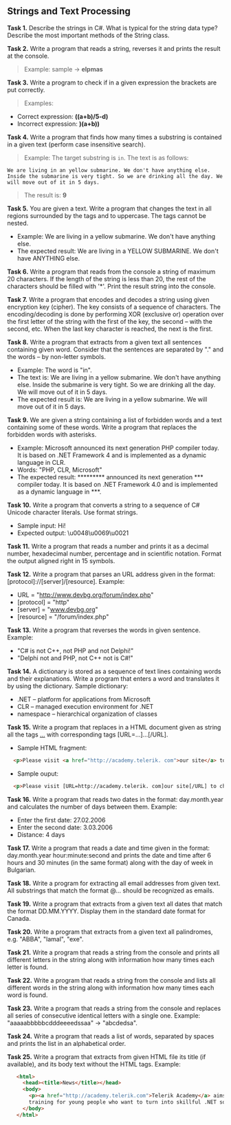 ## Strings and Text Processing

**Task 1.** Describe the strings in C#. What is typical for the string data type? Describe the most important methods of the String class.

**Task 2.** Write a program that reads a string, reverses it and prints the result at the console.
>Example: sample → **elpmas**

**Task 3.** Write a program to check if in a given expression the brackets are put correctly.
>Examples:
* Correct expression: **((a+b)/5-d)**
* Incorrect expression: **)(a+b))**

**Task 4.** Write a program that finds how many times a substring is contained in a given text (perform case insensitive search).
>Example:
The target substring is `in`. The text is as follows:

>
```
We are living in an yellow submarine. We don't have anything else. Inside the submarine is very tight. So we are drinking all the day. We will move out of it in 5 days.
```
>The result is: **9**

**Task 5.** You are given a text. Write a program that changes the text in all regions surrounded by the tags <upcase> and </upcase> to uppercase. The tags cannot be nested.
   * Example: We are living in a <upcase>yellow submarine</upcase>. We don't have <upcase>anything</upcase> else.
   * The expected result: We are living in a YELLOW SUBMARINE. We don't have ANYTHING else.

**Task 6.** Write a program that reads from the console a string of maximum 20 characters. If the length of the string is less than 20, the rest of the characters should be filled with '*'. Print the result string into the console.

**Task 7.** Write a program that encodes and decodes a string using given encryption key (cipher). The key consists of a sequence of characters. The encoding/decoding is done by performing XOR (exclusive or) operation over the first letter of the string with the first of the key, the second – with the second, etc. When the last key character is reached, the next is the first.

**Task 8.** Write a program that extracts from a given text all sentences containing given word. Consider that the sentences are separated by "." and the words – by non-letter symbols.
   * Example: The word is "in".
   * The text is: We are living in a yellow submarine. We don't have anything else. Inside the submarine is very tight. So we are drinking all the day. We will move out of it in 5 days.
   * The expected result is: We are living in a yellow submarine. We will move out of it in 5 days.

**Task 9.** We are given a string containing a list of forbidden words and a text containing some of these words. Write a program that replaces the forbidden words with asterisks.
   * Example: Microsoft announced its next generation PHP compiler today. It is based on .NET Framework 4 and is implemented as a dynamic language in CLR.
   * Words: "PHP, CLR, Microsoft"
   * The expected result: ********* announced its next generation *** compiler today. It is based on .NET Framework 4.0 and is implemented as a dynamic language in ***.

**Task 10.** Write a program that converts a string to a sequence of C# Unicode character literals. Use format strings.
   * Sample input: Hi!
   * Expected output: \u0048\u0069\u0021

**Task 11.** Write a program that reads a number and prints it as a decimal number, hexadecimal number, percentage and in scientific notation. Format the output aligned right in 15 symbols.

**Task 12.** Write a program that parses an URL address given in the format: [protocol]://[server]/[resource]. Example:
   * URL = "http://www.devbg.org/forum/index.php"
   * [protocol] = "http"
   * [server] = "www.devbg.org"
   * [resource] = "/forum/index.php"

**Task 13.** Write a program that reverses the words in given sentence. Example:
   * "C# is not C++, not PHP and not Delphi!"
   * "Delphi not and PHP, not C++ not is C#!"

**Task 14.** A dictionary is stored as a sequence of text lines containing words and their explanations. Write a program that enters a word and translates it by using the dictionary. Sample dictionary:
   * .NET – platform for applications from Microsoft
   * CLR – managed execution environment for .NET
   * namespace – hierarchical organization of classes

**Task 15.** Write a program that replaces in a HTML document given as string all the tags <a href="...">...</a> with corresponding tags [URL=...]...[/URL].
   * Sample HTML fragment:

```html
  <p>Please visit <a href="http://academy.telerik. com">our site</a> to choose a training course. Also visit <a href="www.devbg.org">our forum</a> to discuss the courses.</p>
```

   * Sample ouput:

```html
  <p>Please visit [URL=http://academy.telerik. com]our site[/URL] to choose a training course. Also visit [URL=www.devbg.org]our forum[/URL] to discuss the courses.</p>
```

**Task 16.** Write a program that reads two dates in the format: day.month.year and calculates the number of days between them. Example:
   * Enter the first date: 27.02.2006
   * Enter the second date: 3.03.2006
   * Distance: 4 days

**Task 17.** Write a program that reads a date and time given in the format: day.month.year hour:minute:second and prints the date and time after 6 hours and 30 minutes (in the same format) along with the day of week in Bulgarian.

**Task 18.** Write a program for extracting all email addresses from given text. All substrings that match the format <identifier>@<host>...<domain> should be recognized as emails.

**Task 19.** Write a program that extracts from a given text all dates that match the format DD.MM.YYYY. Display them in the standard date format for Canada.

**Task 20.** Write a program that extracts from a given text all palindromes, e.g. "ABBA", "lamal", "exe".

**Task 21.** Write a program that reads a string from the console and prints all different letters in the string along with information how many times each letter is found.

**Task 22.** Write a program that reads a string from the console and lists all different words in the string along with information how many times each word is found.

**Task 23.** Write a program that reads a string from the console and replaces all series of consecutive identical letters with a single one. Example: "aaaaabbbbbcdddeeeedssaa" → "abcdedsa".

**Task 24.** Write a program that reads a list of words, separated by spaces and prints the list in an alphabetical order.

**Task 25.** Write a program that extracts from given HTML file its title (if available), and its body text without the HTML tags. Example:

```html
   <html>
     <head><title>News</title></head>
     <body>
       <p><a href="http://academy.telerik.com">Telerik Academy</a> aims to provide free real-world practical
       training for young people who want to turn into skillful .NET software engineers.</p>
     </body>
   </html>
```
